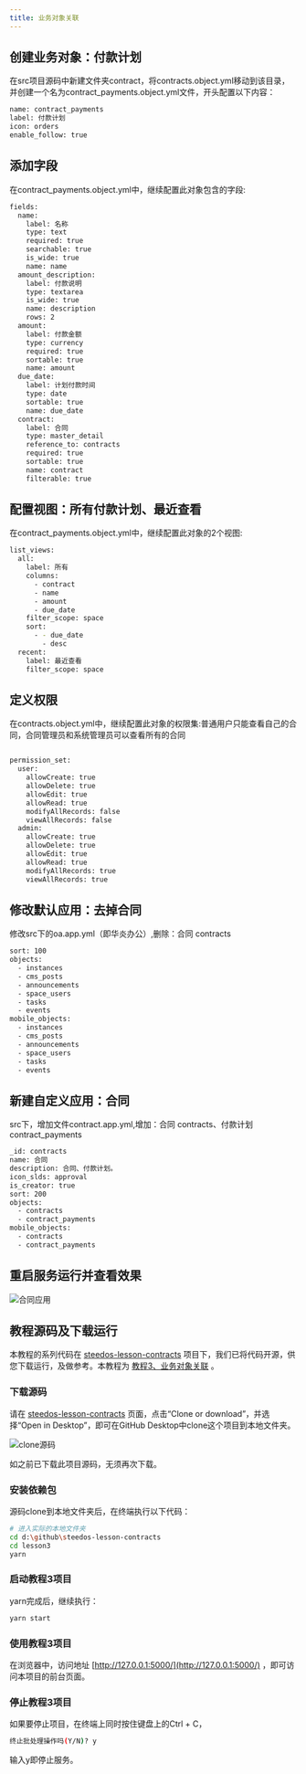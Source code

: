 ```yaml
---
title: 业务对象关联
---
```


## 创建业务对象：付款计划

在src项目源码中新建文件夹contract，将contracts.object.yml移动到该目录，并创建一个名为contract_payments.object.yml文件，开头配置以下内容：

``` bash
name: contract_payments
label: 付款计划
icon: orders
enable_follow: true
```

## 添加字段

在contract_payments.object.yml中，继续配置此对象包含的字段:

``` bash
fields:
  name:
    label: 名称
    type: text
    required: true
    searchable: true
    is_wide: true
    name: name
  amount_description:
    label: 付款说明
    type: textarea
    is_wide: true
    name: description
    rows: 2
  amount:
    label: 付款金额
    type: currency
    required: true
    sortable: true
    name: amount
  due_date:
    label: 计划付款时间
    type: date
    sortable: true
    name: due_date
  contract:
    label: 合同
    type: master_detail
    reference_to: contracts
    required: true
    sortable: true
    name: contract
    filterable: true
```

## 配置视图：所有付款计划、最近查看

在contract_payments.object.yml中，继续配置此对象的2个视图:

``` bash
list_views:
  all:
    label: 所有
    columns:
      - contract
      - name
      - amount
      - due_date
    filter_scope: space
    sort:
      - - due_date
        - desc
  recent:
    label: 最近查看
    filter_scope: space
```

## 定义权限

在contracts.object.yml中，继续配置此对象的权限集:普通用户只能查看自己的合同，合同管理员和系统管理员可以查看所有的合同

``` bash

permission_set:
  user:
    allowCreate: true
    allowDelete: true
    allowEdit: true
    allowRead: true
    modifyAllRecords: false
    viewAllRecords: false
  admin:
    allowCreate: true
    allowDelete: true
    allowEdit: true
    allowRead: true
    modifyAllRecords: true
    viewAllRecords: true
```

## 修改默认应用：去掉合同

修改src下的oa.app.yml（即华炎办公）,删除：合同 contracts

```bash
sort: 100
objects: 
  - instances
  - cms_posts
  - announcements
  - space_users
  - tasks
  - events
mobile_objects: 
  - instances
  - cms_posts
  - announcements
  - space_users
  - tasks
  - events
```

## 新建自定义应用：合同

src下，增加文件contract.app.yml,增加：合同 contracts、付款计划 contract_payments

```bash
_id: contracts
name: 合同
description: 合同、付款计划。
icon_slds: approval
is_creator: true
sort: 200
objects: 
  - contracts
  - contract_payments
mobile_objects:
  - contracts
  - contract_payments
```

## 重启服务运行并查看效果

![合同应用](/assets/guide_5.png)

## 教程源码及下载运行

本教程的系列代码在 [steedos-lesson-contracts](https://github.com/steedos/steedos-lesson-contracts) 项目下，我们已将代码开源，供您下载运行，及做参考。本教程为 [教程3、业务对象关联](https://github.com/steedos/steedos-lesson-contracts/tree/master/lesson3) 。

### 下载源码

请在 [steedos-lesson-contracts](https://github.com/steedos/steedos-lesson-contracts) 页面，点击“Clone or download”，并选择“Open in Desktop”，即可在GitHub Desktop中clone这个项目到本地文件夹。

![clone源码](/assets/clone.png)

如之前已下载此项目源码，无须再次下载。

### 安装依赖包
源码clone到本地文件夹后，在终端执行以下代码：
```bash
# 进入实际的本地文件夹
cd d:\github\steedos-lesson-contracts
cd lesson3
yarn
```

### 启动教程3项目
yarn完成后，继续执行：
```bash
yarn start
```

### 使用教程3项目

在浏览器中，访问地址 [http://127.0.0.1:5000/](http://127.0.0.1:5000/) ，即可访问本项目的前台页面。

### 停止教程3项目
如果要停止项目，在终端上同时按住键盘上的Ctrl + C，
```bash
终止批处理操作吗(Y/N)? y
```
输入y即停止服务。

